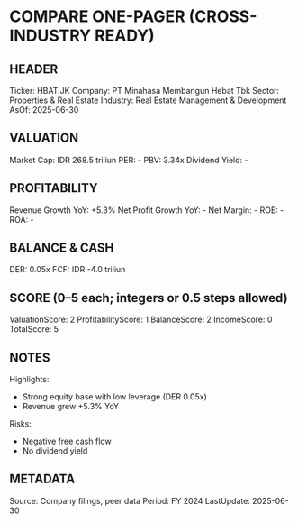 # COMPARE ONE-PAGER (CROSS-INDUSTRY READY)

## HEADER
Ticker: HBAT.JK
Company: PT Minahasa Membangun Hebat Tbk
Sector: Properties & Real Estate
Industry: Real Estate Management & Development
AsOf: 2025-06-30

## VALUATION
Market Cap: IDR 268.5 triliun
PER: -
PBV: 3.34x
Dividend Yield: -

## PROFITABILITY
Revenue Growth YoY: +5.3%
Net Profit Growth YoY: -
Net Margin: -
ROE: -
ROA: -

## BALANCE & CASH
DER: 0.05x
FCF: IDR -4.0 triliun

## SCORE (0–5 each; integers or 0.5 steps allowed)
ValuationScore: 2
ProfitabilityScore: 1
BalanceScore: 2
IncomeScore: 0
TotalScore: 5

## NOTES
Highlights:
- Strong equity base with low leverage (DER 0.05x)
- Revenue grew +5.3% YoY

Risks:
- Negative free cash flow
- No dividend yield

## METADATA
Source: Company filings, peer data
Period: FY 2024
LastUpdate: 2025-06-30